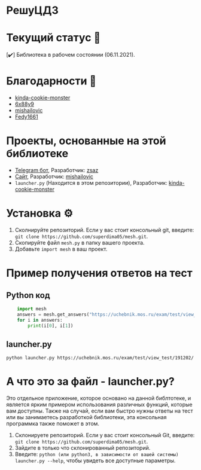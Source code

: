 # РешуЦДЗ 

    
# Текущий статус 🗿
  [:heavy_check_mark:] Библиотека в рабочем состоянии (06.11.2021).
    
# Благодарности 🙏
 - [kinda-cookie-monster](https://github.com/kinda-cookie-monster)
 - [6x88y9](https://vk.com/6x88y9)
 - [mishailovic](https://github.com/mishailovic)
 - [Fedy1661](https://github.com/Fedy1661)

# Проекты, основанные на этой библиотеке
   - [Telegram бот](https://t.me/CDSansbot), Разработчик: [zsaz](https://github.com/superdima05)
   - [Сайт](https://mash.hotaru.ga/), Разработчик: [mishailovic](https://github.com/mishailovic)
   - `launcher.py` (Находится в этом репозитории), Разработчик: [kinda-cookie-monster](https://github.com/kinda-cookie-monster)

# Установка ⚙️
  1. Сколнируйте репозиторий. Если у вас стоит консольный git, введите: `git clone https://github.com/superdima05/mesh.git`.
  2. Скопируйте файл `mesh.py` в папку вашего проекта.
  3. Добавьте `import mesh` в ваш проект.

# Пример получения ответов на тест
## Python код
```python
    import mesh
    answers = mesh.get_answers("https://uchebnik.mos.ru/exam/test/view_test/191202/")
    for i in answers:
        print(i[0], i[1])
```

## launcher.py
```python launcher.py https://uchebnik.mos.ru/exam/test/view_test/191202/```

# А что это за файл - launcher.py?

Это отдельное приложение, которое основано на данной библтотеке, и является ярким примером использования различных функций, которые вам доступны. Также на случай, если вам быстро нужны ответы на тест или вы занимаетесь разработкой библиотеки, эта консольная программка также поможет в этом.

1. Склонируете репозиторий. Если у вас стоит консольный Git, введите: `git clone https://github.com/superdima05/mesh.git`.
2. Зайдите в только что склонированный репозиторий.
3. Введите: `python (или python3, в зависимости от вашей системы) launcher.py --help`, чтобы увидеть все доступные параметры.
